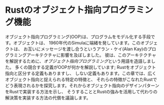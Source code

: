 <!-- # Object-Oriented Programming Features of Rust -->

# Rustのオブジェクト指向プログラミング機能

<!-- Object-oriented programming (OOP) is a way of modeling programs. Objects came -->
<!-- from Simula in the 1960s. Those objects influenced Alan Kay’s programming -->
<!-- architecture in which objects pass messages to each other. He coined the term -->
<!-- *object-oriented programming* in 1967 to describe this architecture. Many -->
<!-- competing definitions describe what OOP is; some definitions would classify -->
<!-- Rust as object oriented, but other definitions would not. In this chapter, -->
<!-- we'll explore certain characteristics that are commonly considered object -->
<!-- oriented and how those characteristics translate to idiomatic Rust. We’ll then -->
<!-- show you how to implement an object-oriented design pattern in Rust and discuss -->
<!-- the trade-offs of doing so versus implementing a solution using some of Rust’s -->
<!-- strengths instead. -->

オブジェクト指向プログラミング(OOP)は、プログラムをモデル化する手段です。オブジェクトは、
1960年代のSimulaに端緒を発しています。このオブジェクトは、
お互いにメッセージを渡し合うというアラン・ケイ(Alan Kay)のプログラミングアーキテクチャに影響を及ぼしました。
彼は、このアーキテクチャを解説するために、*オブジェクト指向プログラミング*という用語を造語しました。
多くの競合する定義がOOPが何かを解説しています; Rustをオブジェクト指向と区分する定義もありますし、
しない定義もあります。この章では、広くオブジェクト指向と捉えられる特定の特徴と、
それらの特徴がこなれたRustでどう表現されるかを探究します。それからオブジェクト指向のデザインパターンをRustで実装する方法を示し、
そうすることとRustの強みを活用して代わりの解決策を実装する方法の代償を議論します。

